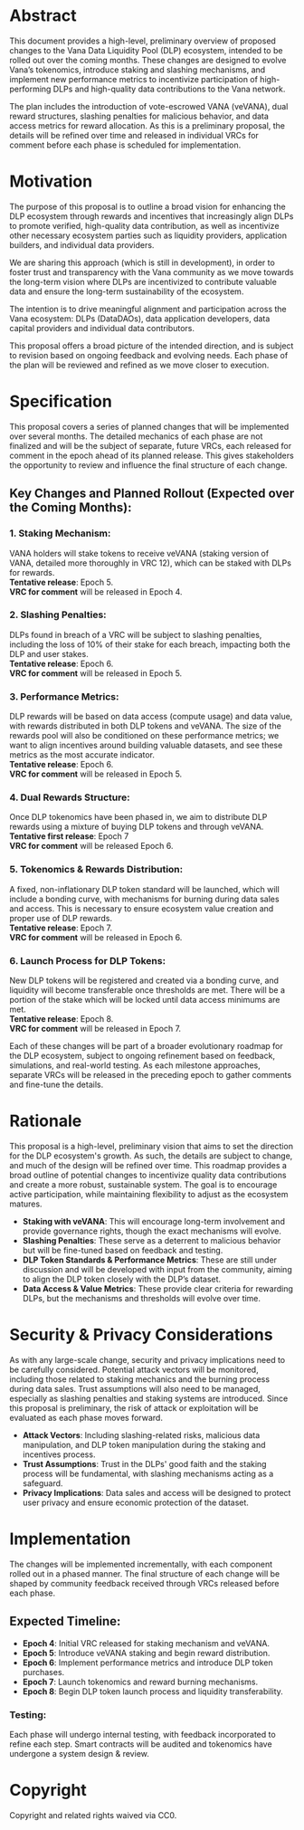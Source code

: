 # Abstract
This document provides a high-level, preliminary overview of proposed changes to the Vana Data Liquidity Pool (DLP) ecosystem, intended to be rolled out over the coming months. These changes are designed to evolve Vana’s tokenomics, introduce staking and slashing mechanisms, and implement new performance metrics to incentivize participation of high-performing DLPs and high-quality data contributions to the Vana network.

The plan includes the introduction of vote-escrowed VANA (veVANA), dual reward structures, slashing penalties for malicious behavior, and data access metrics for reward allocation. As this is a preliminary proposal, the details will be refined over time and released in individual VRCs for comment before each phase is scheduled for implementation.

# Motivation
The purpose of this proposal is to outline a broad vision for enhancing the DLP ecosystem through rewards and incentives that increasingly align DLPs to promote verified, high-quality data contribution, as well as incentivize other necessary ecosystem parties such as liquidity providers, application builders, and individual data providers.

We are sharing this approach (which is still in development), in order to foster trust and transparency with the Vana community as we move towards the long-term vision where DLPs are incentivized to contribute valuable data and ensure the long-term sustainability of the ecosystem.

The intention is to drive meaningful alignment and participation across the Vana ecosystem: DLPs (DataDAOs), data application developers, data capital providers and individual data contributors.

This proposal offers a broad picture of the intended direction, and is subject to revision based on ongoing feedback and evolving needs. Each phase of the plan will be reviewed and refined as we move closer to execution.

# Specification
This proposal covers a series of planned changes that will be implemented over several months. The detailed mechanics of each phase are not finalized and will be the subject of separate, future VRCs, each released for comment in the epoch ahead of its planned release. This gives stakeholders the opportunity to review and influence the final structure of each change.

## Key Changes and Planned Rollout (Expected over the Coming Months):

### 1. Staking Mechanism:
VANA holders will stake tokens to receive veVANA (staking version of VANA, detailed more thoroughly in VRC 12), which can be staked with DLPs for rewards.  
**Tentative release**: Epoch 5.  
**VRC for comment** will be released in Epoch 4.

### 2. Slashing Penalties:
DLPs found in breach of a VRC will be subject to slashing penalties, including the loss of 10% of their stake for each breach, impacting both the DLP and user stakes.  
**Tentative release**: Epoch 6.  
**VRC for comment** will be released in Epoch 5.

### 3. Performance Metrics:
DLP rewards will be based on data access (compute usage) and data value, with rewards distributed in both DLP tokens and veVANA. The size of the rewards pool will also be conditioned on these performance metrics; we want to align incentives around building valuable datasets, and see these metrics as the most accurate indicator.  
**Tentative release**: Epoch 6.  
**VRC for comment** will be released in Epoch 5.

### 4. Dual Rewards Structure:
Once DLP tokenomics have been phased in, we aim to distribute DLP rewards using a mixture of buying DLP tokens and through veVANA.  
**Tentative first release**: Epoch 7  
**VRC for comment** will be released Epoch 6.

### 5. Tokenomics & Rewards Distribution:
A fixed, non-inflationary DLP token standard will be launched, which will include a bonding curve, with mechanisms for burning during data sales and access. This is necessary to ensure ecosystem value creation and proper use of DLP rewards.  
**Tentative release**: Epoch 7.  
**VRC for comment** will be released in Epoch 6.

### 6. Launch Process for DLP Tokens:
New DLP tokens will be registered and created via a bonding curve, and liquidity will become transferable once thresholds are met. There will be a portion of the stake which will be locked until data access minimums are met.  
**Tentative release**: Epoch 8.  
**VRC for comment** will be released in Epoch 7.

Each of these changes will be part of a broader evolutionary roadmap for the DLP ecosystem, subject to ongoing refinement based on feedback, simulations, and real-world testing. As each milestone approaches, separate VRCs will be released in the preceding epoch to gather comments and fine-tune the details.

# Rationale
This proposal is a high-level, preliminary vision that aims to set the direction for the DLP ecosystem's growth. As such, the details are subject to change, and much of the design will be refined over time. This roadmap provides a broad outline of potential changes to incentivize quality data contributions and create a more robust, sustainable system. The goal is to encourage active participation, while maintaining flexibility to adjust as the ecosystem matures.

- **Staking with veVANA**: This will encourage long-term involvement and provide governance rights, though the exact mechanisms will evolve.
- **Slashing Penalties**: These serve as a deterrent to malicious behavior but will be fine-tuned based on feedback and testing.
- **DLP Token Standards & Performance Metrics**: These are still under discussion and will be developed with input from the community, aiming to align the DLP token closely with the DLP’s dataset.
- **Data Access & Value Metrics**: These provide clear criteria for rewarding DLPs, but the mechanisms and thresholds will evolve over time.

# Security & Privacy Considerations
As with any large-scale change, security and privacy implications need to be carefully considered. Potential attack vectors will be monitored, including those related to staking mechanics and the burning process during data sales. Trust assumptions will also need to be managed, especially as slashing penalties and staking systems are introduced. Since this proposal is preliminary, the risk of attack or exploitation will be evaluated as each phase moves forward.

- **Attack Vectors**: Including slashing-related risks, malicious data manipulation, and DLP token manipulation during the staking and incentives process.
- **Trust Assumptions**: Trust in the DLPs' good faith and the staking process will be fundamental, with slashing mechanisms acting as a safeguard.
- **Privacy Implications**: Data sales and access will be designed to protect user privacy and ensure economic protection of the dataset.

# Implementation
The changes will be implemented incrementally, with each component rolled out in a phased manner. The final structure of each change will be shaped by community feedback received through VRCs released before each phase.

## Expected Timeline:
- **Epoch 4**: Initial VRC released for staking mechanism and veVANA.
- **Epoch 5**: Introduce veVANA staking and begin reward distribution.
- **Epoch 6**: Implement performance metrics and introduce DLP token purchases.
- **Epoch 7**: Launch tokenomics and reward burning mechanisms.
- **Epoch 8**: Begin DLP token launch process and liquidity transferability.

### Testing:
Each phase will undergo internal testing, with feedback incorporated to refine each step. Smart contracts will be audited and tokenomics have undergone a system design & review.

# Copyright
Copyright and related rights waived via CC0.
